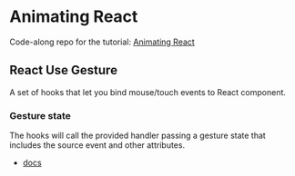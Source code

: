 # Animating React

Code-along repo for the tutorial: [Animating React](https://www.leveluptutorials.com/tutorials/animating-react/)

## React Use Gesture

A set of hooks that let you bind mouse/touch events to React component.

### Gesture state

The hooks will call the provided handler passing a gesture state that includes the source event and other attributes.

- [docs](https://use-gesture.netlify.app/docs/state)
